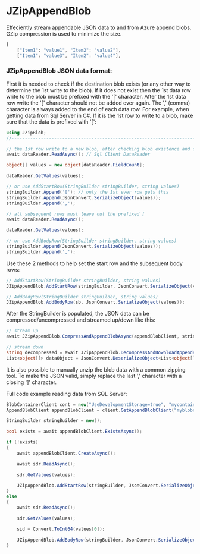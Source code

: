 # JZipAppendBlob

Effeciently stream appendable JSON data to and from Azure append blobs. GZip compression is used to minimize the size.

```javascript
[
	["Item1": "value1", "Item2": "value2"],
	["Item1": "value3", "Item2": "value4"],
```

### JZipAppendBlob JSON data format:

First it is needed to check if the destination blob exists (or any other way to determine the 1st write to the blob). If it does not exist then the 1st data row write to the blob must be prefixed with the '[' character. After the 1st data row write the '[' character should not be added ever again. The ',' (comma) character is always added to the end of each data row. For example, when getting data from Sql Server in C#. If it is the 1st row to write to a blob, make sure that the data is prefixed with '[':

```cs
using JZipBlob;
//----------------------------------------------------------------------------

// the 1st row write to a new blob, after checking blob existence and creation
await dataReader.ReadAsync(); // Sql Client DataReader

object[] values = new object[dataReader.FieldCount];

dataReader.GetValues(values);

// or use AddStartRow(StringBuilder stringBuilder, string values)
stringBuilder.Append('['); // only the 1st ever row gets this
stringBuilder.Append(JsonConvert.SerializeObject(values));
stringBuilder.Append(',');

// all subsequent rows must leave out the prefixed [
await dataReader.ReadAsync();

dataReader.GetValues(values);

// or use AddBodyRow(StringBuilder stringBuilder, string values)
stringBuilder.Append(JsonConvert.SerializeObject(values));
stringBuilder.Append(',');
```
Use these 2 methods to help set the start row and the subsequent body rows:

```cs
// AddStartRow(StringBuilder stringBuilder, string values)
JZipAppendBlob.AddStartRow(stringBuilder, JsonConvert.SerializeObject(values));

// AddBodyRow(StringBuilder stringBuilder, string values)
JZipAppendBlob.AddBodyRow(sb, JsonConvert.SerializeObject(values));
```

After the StringBuilder is populated, the JSON data can be compressed/uncompressed and streamed up/down like this:

```cs
// stream up
await JZipAppendBlob.CompressAndAppendBlobAsync(appendBlobClient, stringBuilder.ToString());

// stream down
string decompressed = await JZipAppendBlob.DecompressAndDownloadAppendBlobAsync(blocClient);
List<object[]> dataObject = JsonConvert.DeserializeObject<List<object[]>>(decompressed);
```

It is also possible to manually unzip the blob data with a common zipping tool. To make the JSON valid, simply replace the last ',' character with a closing ']' character.

Full code example reading data from SQL Server:
```cs
BlobContainerClient cont = new("UseDevelopmentStorage=true", "mycontainername");
AppendBlobClient appendBlobClient = client.GetAppendBlobClient("myblobname");

StringBuilder stringBuilder = new();

bool exists = await appendBlobClient.ExistsAsync();

if (!exists)
{
    await appendBlobClient.CreateAsync();

    await sdr.ReadAsync();

    sdr.GetValues(values);

    JZipAppendBlob.AddStartRow(stringBuilder, JsonConvert.SerializeObject(values));
}
else
{
    await sdr.ReadAsync();

    sdr.GetValues(values);

    sid = Convert.ToInt64(values[0]);

    JZipAppendBlob.AddBodyRow(stringBuilder, JsonConvert.SerializeObject(values));
}
```
